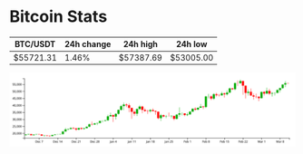 # Bitcoin Stats

BTC/USDT|24h change|24h high|24h low|
|---|---|---|---|
|$55721.31|1.46%|$57387.69|$53005.00|

<img src="./chart.svg">
